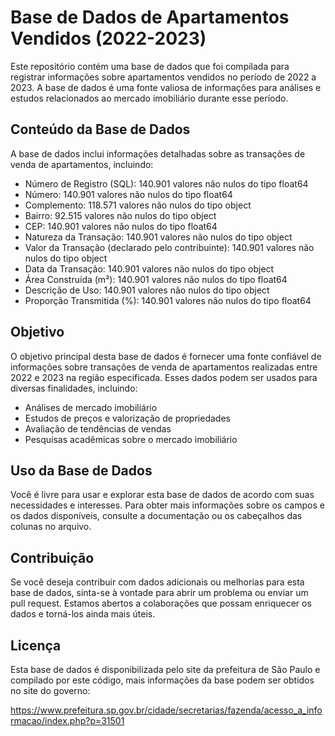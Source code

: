 # Base de Dados de Apartamentos Vendidos (2022-2023)

Este repositório contém uma base de dados que foi compilada para registrar informações sobre apartamentos vendidos no período de 2022 a 2023. A base de dados é uma fonte valiosa de informações para análises e estudos relacionados ao mercado imobiliário durante esse período.

## Conteúdo da Base de Dados

A base de dados inclui informações detalhadas sobre as transações de venda de apartamentos, incluindo:

- Número de Registro (SQL): 140.901 valores não nulos do tipo float64
- Número: 140.901 valores não nulos do tipo float64
- Complemento: 118.571 valores não nulos do tipo object
- Bairro: 92.515 valores não nulos do tipo object
- CEP: 140.901 valores não nulos do tipo float64
- Natureza da Transação: 140.901 valores não nulos do tipo object
- Valor da Transação (declarado pelo contribuinte): 140.901 valores não nulos do tipo object
- Data da Transação: 140.901 valores não nulos do tipo object
- Área Construída (m²): 140.901 valores não nulos do tipo float64
- Descrição de Uso: 140.901 valores não nulos do tipo object
- Proporção Transmitida (%): 140.901 valores não nulos do tipo float64

## Objetivo

O objetivo principal desta base de dados é fornecer uma fonte confiável de informações sobre transações de venda de apartamentos realizadas entre 2022 e 2023 na região especificada. Esses dados podem ser usados para diversas finalidades, incluindo:

- Análises de mercado imobiliário
- Estudos de preços e valorização de propriedades
- Avaliação de tendências de vendas
- Pesquisas acadêmicas sobre o mercado imobiliário

## Uso da Base de Dados

Você é livre para usar e explorar esta base de dados de acordo com suas necessidades e interesses. Para obter mais informações sobre os campos e os dados disponíveis, consulte a documentação ou os cabeçalhos das colunas no arquivo.

## Contribuição

Se você deseja contribuir com dados adicionais ou melhorias para esta base de dados, sinta-se à vontade para abrir um problema ou enviar um pull request. Estamos abertos a colaborações que possam enriquecer os dados e torná-los ainda mais úteis.

## Licença

Esta base de dados é disponibilizada pelo site da prefeitura de São Paulo e compilado por este código, mais informações da base podem ser obtidos no site do governo:

https://www.prefeitura.sp.gov.br/cidade/secretarias/fazenda/acesso_a_informacao/index.php?p=31501

